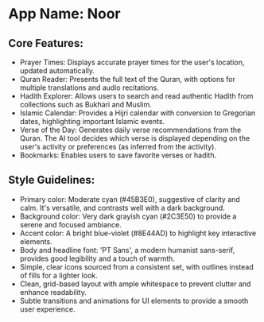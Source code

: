 # **App Name**: Noor

## Core Features:

- Prayer Times: Displays accurate prayer times for the user's location, updated automatically.
- Quran Reader: Presents the full text of the Quran, with options for multiple translations and audio recitations.
- Hadith Explorer: Allows users to search and read authentic Hadith from collections such as Bukhari and Muslim.
- Islamic Calendar: Provides a Hijri calendar with conversion to Gregorian dates, highlighting important Islamic events.
- Verse of the Day: Generates daily verse recommendations from the Quran. The AI tool decides which verse is displayed depending on the user's activity or preferences (as inferred from the activity).
- Bookmarks: Enables users to save favorite verses or hadith.

## Style Guidelines:

- Primary color: Moderate cyan (#45B3E0), suggestive of clarity and calm. It's versatile, and contrasts well with a dark background.
- Background color: Very dark grayish cyan (#2C3E50) to provide a serene and focused ambiance.
- Accent color: A bright blue-violet (#8E44AD) to highlight key interactive elements.
- Body and headline font: 'PT Sans', a modern humanist sans-serif, provides good legibility and a touch of warmth.
- Simple, clear icons sourced from a consistent set, with outlines instead of fills for a lighter look.
- Clean, grid-based layout with ample whitespace to prevent clutter and enhance readability.
- Subtle transitions and animations for UI elements to provide a smooth user experience.